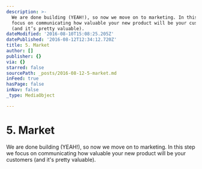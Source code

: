 ```yaml
---
description: >-
  We are done building (YEAH!), so now we move on to marketing. In this step we
  focus on communicating how valuable your new product will be your customers
  (and it’s pretty valuable).
dateModified: '2016-08-10T15:08:25.205Z'
datePublished: '2016-08-12T12:34:12.720Z'
title: 5. Market
author: []
publisher: {}
via: {}
starred: false
sourcePath: _posts/2016-08-12-5-market.md
inFeed: true
hasPage: false
inNav: false
_type: MediaObject

---
```

# 5\. Market

We are done building (YEAH!), so now we move on to marketing. In this step we focus on communicating how valuable your new product will be your customers (and it's pretty valuable).